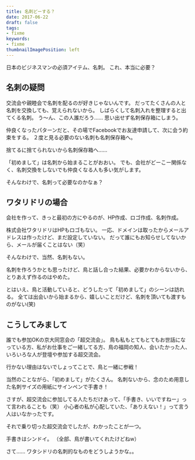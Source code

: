 ```yaml
---
title: 名刺どーする？
date: 2017-06-22
draft: false
tags:
- fixme
keywords:
- fixme
thumbnailImagePosition: left
---
```

日本のビジネスマンの必須アイテム、名刺。
これ、本当に必要？
## 名刺の疑問
交流会や親睦会で名刺を配るのが好きじゃないんです。
だってたくさんの人と名刺を交換しても、覚えられないから。
しばらくして名刺入れを整理すると出てくる名刺。
う〜ん、この人誰だろう……
思い出せず名刺保存箱にしまう。

仲良くなったパターンだと、その場でFacebookでお友達申請して、次に会う約束をする。
２度と見る必要のない名刺も名刺保存箱へ。

捨てるに捨てられないから名刺保存箱へ……

「初めまして」は名刺から始まることがおおい。
でも、会社がどーこー関係なく、名刺交換をしないでも仲良くなる人も多い気がします。

そんなわけで、名刺って必要なのかなぁ？
## ワタリドリの場合
会社を作って、きっと最初の方にやるのが、HP作成、ロゴ作成、名刺作成。

株式会社ワタリドリはHPもロゴもない。
一応、ドメインは取ったからメールアドレスは作ったけど、まだ設定していない。
だって誰にもお知らせしてないから、メールが届くことはない（笑）

そんなわけで、当然、名刺もない。

名刺を作ろうかとも思ったけど、鳥と話し合った結果、必要かわからないから、とりあえず作るのはやめた。

とはいえ、鳥と活動していると、どうしたって「初めまして」のシーンは訪れる。
全ては出会いから始まるから、嬉しいことだけど、名刺を頂いても渡すものがない(笑)


## こうしてみまして
誰でも参加OKの京大同窓会の「超交流会」。
鳥も私もとてもとてもお世話になっている方、私がお仕事をご一緒してる方、鳥の福岡の知人、会いたかった人、いろいろな人が登壇や参加する超交流会。

行かない理由はないでしょってことで、鳥と一緒に参戦！

当然のことながら、「初めまして」がたくさん。
名刺ないから、念のため用意した名刺サイズの用紙にサインペンで手書き！

さすが、超交流会に参加してる人たちだけあって、「手書き、いいですねー」って言われることも（笑）
小心者の私が心配していた、「ありえない！」って言う人はいなかったです。

それで乗り切った超交流会でしたが、わかったことが一つ。

手書きはシンドイ。
（全部、鳥が書いてくれたけどねw）

さて……
​ワタシドリの名刺的なものをどうしようかな。。
